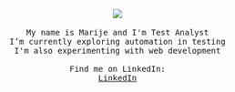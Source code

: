 <p align="center">
   <img src="https://github.com/marijeb/marijeb/blob/master/Banner.png"> <br>
   <br>
   <samp>
    My name is Marije and I'm Test Analyst <br>
    I’m currently exploring automation in testing <br>
    I'm also experimenting with web development <br>
    <br>
    Find me on LinkedIn: <br>
    <a href="https://www.linkedin.com/in/marije-van-der-brugge-3547522">LinkedIn</a><br> 
  </samp>
</p>
